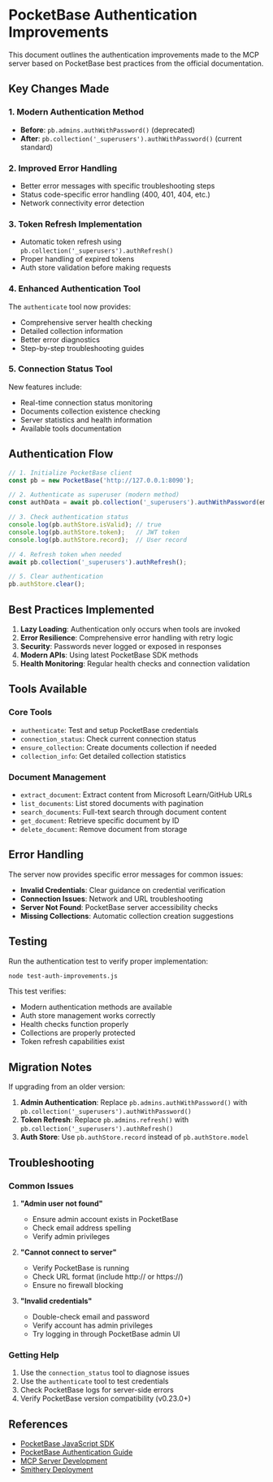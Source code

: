 # PocketBase Authentication Improvements

This document outlines the authentication improvements made to the MCP server based on PocketBase best practices from the official documentation.

## Key Changes Made

### 1. Modern Authentication Method
- **Before**: `pb.admins.authWithPassword()` (deprecated)
- **After**: `pb.collection('_superusers').authWithPassword()` (current standard)

### 2. Improved Error Handling
- Better error messages with specific troubleshooting steps
- Status code-specific error handling (400, 401, 404, etc.)
- Network connectivity error detection

### 3. Token Refresh Implementation
- Automatic token refresh using `pb.collection('_superusers').authRefresh()`
- Proper handling of expired tokens
- Auth store validation before making requests

### 4. Enhanced Authentication Tool
The `authenticate` tool now provides:
- Comprehensive server health checking
- Detailed collection information
- Better error diagnostics
- Step-by-step troubleshooting guides

### 5. Connection Status Tool
New features include:
- Real-time connection status monitoring
- Documents collection existence checking
- Server statistics and health information
- Available tools documentation

## Authentication Flow

```javascript
// 1. Initialize PocketBase client
const pb = new PocketBase('http://127.0.0.1:8090');

// 2. Authenticate as superuser (modern method)
const authData = await pb.collection('_superusers').authWithPassword(email, password);

// 3. Check authentication status
console.log(pb.authStore.isValid); // true
console.log(pb.authStore.token);   // JWT token
console.log(pb.authStore.record);  // User record

// 4. Refresh token when needed
await pb.collection('_superusers').authRefresh();

// 5. Clear authentication
pb.authStore.clear();
```

## Best Practices Implemented

1. **Lazy Loading**: Authentication only occurs when tools are invoked
2. **Error Resilience**: Comprehensive error handling with retry logic
3. **Security**: Passwords never logged or exposed in responses
4. **Modern APIs**: Using latest PocketBase SDK methods
5. **Health Monitoring**: Regular health checks and connection validation

## Tools Available

### Core Tools
- `authenticate`: Test and setup PocketBase credentials
- `connection_status`: Check current connection status
- `ensure_collection`: Create documents collection if needed
- `collection_info`: Get detailed collection statistics

### Document Management
- `extract_document`: Extract content from Microsoft Learn/GitHub URLs
- `list_documents`: List stored documents with pagination
- `search_documents`: Full-text search through document content
- `get_document`: Retrieve specific document by ID
- `delete_document`: Remove document from storage

## Error Handling

The server now provides specific error messages for common issues:

- **Invalid Credentials**: Clear guidance on credential verification
- **Connection Issues**: Network and URL troubleshooting
- **Server Not Found**: PocketBase server accessibility checks
- **Missing Collections**: Automatic collection creation suggestions

## Testing

Run the authentication test to verify proper implementation:

```bash
node test-auth-improvements.js
```

This test verifies:
- Modern authentication methods are available
- Auth store management works correctly
- Health checks function properly
- Collections are properly protected
- Token refresh capabilities exist

## Migration Notes

If upgrading from an older version:

1. **Admin Authentication**: Replace `pb.admins.authWithPassword()` with `pb.collection('_superusers').authWithPassword()`
2. **Token Refresh**: Replace `pb.admins.refresh()` with `pb.collection('_superusers').authRefresh()`
3. **Auth Store**: Use `pb.authStore.record` instead of `pb.authStore.model`

## Troubleshooting

### Common Issues

1. **"Admin user not found"**
   - Ensure admin account exists in PocketBase
   - Check email address spelling
   - Verify admin privileges

2. **"Cannot connect to server"**
   - Verify PocketBase is running
   - Check URL format (include http:// or https://)
   - Ensure no firewall blocking

3. **"Invalid credentials"**
   - Double-check email and password
   - Verify account has admin privileges
   - Try logging in through PocketBase admin UI

### Getting Help

1. Use the `connection_status` tool to diagnose issues
2. Use the `authenticate` tool to test credentials
3. Check PocketBase logs for server-side errors
4. Verify PocketBase version compatibility (v0.23.0+)

## References

- [PocketBase JavaScript SDK](https://github.com/pocketbase/js-sdk)
- [PocketBase Authentication Guide](https://pocketbase.io/docs/authentication)
- [MCP Server Development](https://modelcontextprotocol.io/docs)
- [Smithery Deployment](https://smithery.ai/docs/build/deployments)
